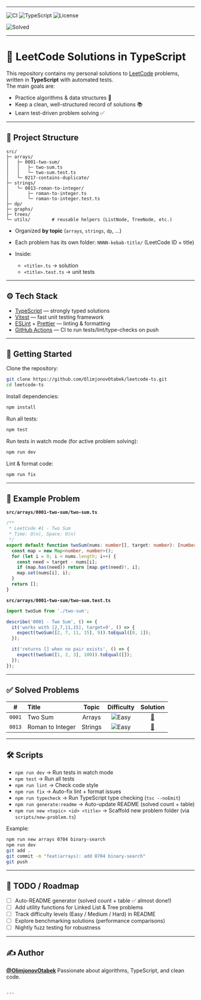 

---

![CI](https://github.com/OlimjonovOtabek/leetcode-ts/actions/workflows/ci.yml/badge.svg)
![TypeScript](https://img.shields.io/badge/language-typescript-blue)
![License](https://img.shields.io/badge/license-MIT-green)

<!-- SOLVED_COUNT_START -->
![Solved](https://img.shields.io/badge/solved-2-blue)<!-- SOLVED_COUNT_END -->

---

# 🚀 LeetCode Solutions in TypeScript

This repository contains my personal solutions to [LeetCode](https://leetcode.com/) problems, written in **TypeScript** with automated tests.  
The main goals are:

- Practice algorithms & data structures 🧩
- Keep a clean, well-structured record of solutions 📚
- Learn test-driven problem solving ✅

---

## 📂 Project Structure

```
src/
├─ arrays/
│   ├─ 0001-two-sum/
│   │   ├─ two-sum.ts
│   │   └─ two-sum.test.ts
│   └─ 0217-contains-duplicate/
├─ strings/
│   └─ 0013-roman-to-integer/
│       ├─ roman-to-integer.ts
│       └─ roman-to-integer.test.ts
├─ dp/
├─ graphs/
├─ trees/
└─ utils/        # reusable helpers (ListNode, TreeNode, etc.)
````

* Organized **by topic** (`arrays`, `strings`, `dp`, …)
* Each problem has its own folder: `NNNN-kebab-title/` (LeetCode ID + title)
* Inside:

  * `<title>.ts` → solution
  * `<title>.test.ts` → unit tests

---

## ⚙️ Tech Stack

* [TypeScript](https://www.typescriptlang.org/) — strongly typed solutions
* [Vitest](https://vitest.dev/) — fast unit testing framework
* [ESLint](https://eslint.org/) + [Prettier](https://prettier.io/) — linting & formatting
* [GitHub Actions](https://docs.github.com/en/actions) — CI to run tests/lint/type-checks on push

---

## 🚀 Getting Started

Clone the repository:

```bash
git clone https://github.com/OlimjonovOtabek/leetcode-ts.git
cd leetcode-ts
```

Install dependencies:

```bash
npm install
```

Run all tests:

```bash
npm test
```

Run tests in watch mode (for active problem solving):

```bash
npm run dev
```

Lint & format code:

```bash
npm run fix
```

---

## 🧪 Example Problem

**`src/arrays/0001-two-sum/two-sum.ts`**

```ts
/**
 * LeetCode #1 - Two Sum
 * Time: O(n), Space: O(n)
 */
export default function twoSum(nums: number[], target: number): [number, number] | [] {
  const map = new Map<number, number>();
  for (let i = 0; i < nums.length; i++) {
    const need = target - nums[i];
    if (map.has(need)) return [map.get(need)!, i];
    map.set(nums[i], i);
  }
  return [];
}
```

**`src/arrays/0001-two-sum/two-sum.test.ts`**

```ts
import twoSum from './two-sum';

describe('0001 - Two Sum', () => {
  it('works with [2,7,11,15], target=9', () => {
    expect(twoSum([2, 7, 11, 15], 9)).toEqual([0, 1]);
  });

  it('returns [] when no pair exists', () => {
    expect(twoSum([1, 2, 3], 100)).toEqual([]);
  });
});
```

---

## ✅ Solved Problems

<!-- PROBLEMS_TABLE_START -->
<table>
  <thead>
    <tr>
      <th align="center">#</th>
      <th align="left">Title</th>
      <th align="center">Topic</th>
      <th align="center">Difficulty</th>
      <th align="center">Solution</th>
    </tr>
  </thead>
  <tbody>
    <tr>
      <td align="center"><code>0001</code></td>
      <td>Two Sum</td>
      <td align="center">Arrays</td>
      <td align="center"><img alt="Easy" src="https://img.shields.io/badge/Easy-green" /></td>
      <td align="center"><a href="src/arrays/0001-two-sum/two-sum.ts">🔗</a></td>
    </tr>
    <tr>
      <td align="center"><code>0013</code></td>
      <td>Roman to Integer</td>
      <td align="center">Strings</td>
      <td align="center"><img alt="Easy" src="https://img.shields.io/badge/Easy-green" /></td>
      <td align="center"><a href="src/strings/0013-Roman-to-Integer/Roman-to-Integer.ts">🔗</a></td>
    </tr>
  </tbody>
</table>
<!-- PROBLEMS_TABLE_END -->

---

## 🛠️ Scripts

* `npm run dev` → Run tests in watch mode
* `npm test` → Run all tests
* `npm run lint` → Check code style
* `npm run fix` → Auto-fix lint + format issues
* `npm run typecheck` → Run TypeScript type checking (`tsc --noEmit`)
* `npm run generate:readme` → Auto-update README (solved count + table)
* `npm run new <topic> <id> <title>` → Scaffold new problem folder (via `scripts/new-problem.ts`)

Example:

```bash
npm run new arrays 0704 binary-search
npm run dev
git add .
git commit -m "feat(arrays): add 0704 binary-search"
git push
```

---

## 📌 TODO / Roadmap

* [ ] Auto-README generator (solved count + table ✅ almost done!)
* [ ] Add utility functions for Linked List & Tree problems
* [ ] Track difficulty levels (Easy / Medium / Hard) in README
* [ ] Explore benchmarking solutions (performance comparisons)
* [ ] Nightly fuzz testing for robustness

---

## ✍️ Author

**[@OlimjonovOtabek](https://github.com/OlimjonovOtabek)**
Passionate about algorithms, TypeScript, and clean code.

```

---